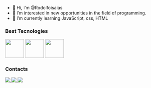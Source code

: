 - 👋 Hi, I’m @Rodolfoisaias
- 👀 I’m interested in new opportunities in the field of programming.
- 🌱 I’m currently learning JavaScript, css, HTML

### Best Tecnologies

<div>
<img src="https://cdn.jsdelivr.net/gh/devicons/devicon/icons/javascript/javascript-original.svg" width='60'/>
<img src="https://cdn.jsdelivr.net/gh/devicons/devicon/icons/css3/css3-original.svg"width='60'/>
<img src="https://cdn.jsdelivr.net/gh/devicons/devicon/icons/html5/html5-original.svg"width='60'/>
</div>

### Contacts
<div>
<a href="https://www.instagram.com/rodolfoisaias/">
<img src="https://img.shields.io/badge/Instagram-E4405F?style=for-the-badge&logo=instagram&logoColor=white" />
</a>
  
  <a href="https://www.linkedin.com/in/rodolfo-isaias-719832199/">
  <img src="https://img.shields.io/badge/LinkedIn-0077B5?style=for-the-badge&logo=linkedin&logoColor=white" />
  </a>
  
  <a href=" rodolfo_isaias@outlook.com">
    <img src="https://img.shields.io/badge/Microsoft_Outlook-0078D4?style=for-the-badge&logo=microsoft-outlook&logoColor=white" />

  </a>
<div/>
